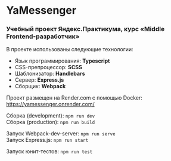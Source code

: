 # YaMessenger

### Учебный проект Яндекс.Практикума, курс «Middle Frontend-разработчик»

В проекте использованы следующие технологии:

- Язык программирования: **Typescript**
- CSS-препроцессор: **SCSS**
- Шаблонизатор: **Handlebars**
- Сервер: **Express.js**
- Сборщик: **Webpack**

Проект размещен на Render.com с помощью Docker: https://yamessenger.onrender.com/

Сборка (development): `npm run dev`  
Сборка (production): `npm run build`

Запуск Webpack-dev-server: `npm run serve`  
Запуск Express.js: `npm run start`

Запуск юнит-тестов: `npm run test`
